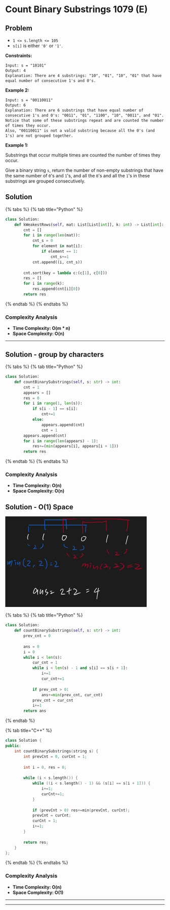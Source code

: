 # Count Binary Substrings 1079 (E)

## Problem

* `1 <= s.length <= 105`
* `s[i]` is either `'0'` or `'1'`.

**Constraints:**

```
Input: s = "10101"
Output: 4
Explanation: There are 4 substrings: "10", "01", "10", "01" that have equal number of consecutive 1's and 0's.
```

**Example 2:**

```
Input: s = "00110011"
Output: 6
Explanation: There are 6 substrings that have equal number of consecutive 1's and 0's: "0011", "01", "1100", "10", "0011", and "01".
Notice that some of these substrings repeat and are counted the number of times they occur.
Also, "00110011" is not a valid substring because all the 0's (and 1's) are not grouped together.
```

**Example 1:**

Substrings that occur multiple times are counted the number of times they occur.

Give a binary string `s`, return the number of non-empty substrings that have the same number of `0`'s and `1`'s, and all the `0`'s and all the `1`'s in these substrings are grouped consecutively.

## Solution&#x20;

{% tabs %}
{% tab title="Python" %}
```python
class Solution:
    def kWeakestRows(self, mat: List[List[int]], k: int) -> List[int]:
        cnt = []
        for i in range(len(mat)):
            cnt_s = 0
            for element in mat[i]:
                if element == 1:
                    cnt_s+=1
            cnt.append((i, cnt_s))
        
        cnt.sort(key = lambda c:(c[1], c[0]))
        res = []
        for i in range(k):
            res.append(cnt[i][0])
        return res
```
{% endtab %}
{% endtabs %}

### Complexity Analysis

* **Time Complexity: O(m \* n)**
* **Space Complexity: O(n)**

****

## Solution - group by characters

{% tabs %}
{% tab title="Python" %}
```python
class Solution:
    def countBinarySubstrings(self, s: str) -> int:
        cnt = 1
        appears = []
        res = 0
        for i in range(1, len(s)):
            if s[i - 1] == s[i]:
                cnt+=1
            else:
                appears.append(cnt)
                cnt = 1
        appears.append(cnt)
        for i in range(len(appears) - 1):
            res+=(min(appears[i], appears[i + 1]))
        return res       
```
{% endtab %}
{% endtabs %}

### Complexity Analysis

* **Time Complexity: O(n)**
* **Space Complexity: O(n)**

## Solution - O(1) Space

![](<../../.gitbook/assets/Screen Shot 2021-10-03 at 1.20.07 PM.png>)

{% tabs %}
{% tab title="Python" %}
```python
class Solution:
    def countBinarySubstrings(self, s: str) -> int:
        prev_cnt = 0
        
        ans = 0
        i = 0
        while i < len(s):
            cur_cnt = 1
            while i < len(s) - 1 and s[i] == s[i + 1]:
                i+=1
                cur_cnt+=1
            
            if prev_cnt > 0:
                ans+=min(prev_cnt, cur_cnt)
            prev_cnt = cur_cnt
            i+=1
        return ans
```
{% endtab %}

{% tab title="C++" %}
```cpp
class Solution {
public:
    int countBinarySubstrings(string s) {
        int prevCnt = 0, curCnt = 1;
        
        int i = 0, res = 0;
        
        while (i < s.length()) {
            while ((i < s.length() - 1) && (s[i] == s[i + 1])) {
                i+=1;
                curCnt+=1;
            }
            
            if (prevCnt > 0) res+=min(prevCnt, curCnt);
            prevCnt = curCnt;
            curCnt = 1;
            i+=1;
        }
        
        return res;
    }
};
```
{% endtab %}
{% endtabs %}

### Complexity Analysis

* **Time Complexity: O(n)**
* **Space Complexity: O(1)**

****

****
